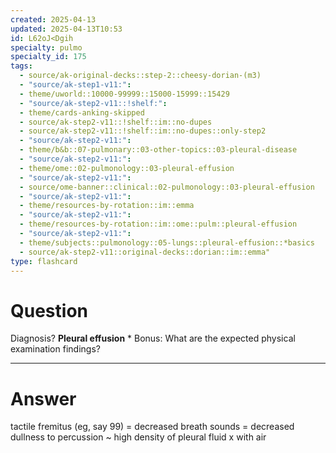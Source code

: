 ```yaml
---
created: 2025-04-13
updated: 2025-04-13T10:53
id: L62oJ<Dgih
specialty: pulmo
specialty_id: 175
tags:
  - source/ak-original-decks::step-2::cheesy-dorian-(m3)
  - "source/ak-step1-v11:": 
  - theme/uworld::10000-99999::15000-15999::15429
  - "source/ak-step2-v11::!shelf:": 
  - theme/cards-anking-skipped
  - source/ak-step2-v11::!shelf::im::no-dupes
  - source/ak-step2-v11::!shelf::im::no-dupes::only-step2
  - "source/ak-step2-v11:": 
  - theme/b&b::07-pulmonary::03-other-topics::03-pleural-disease
  - "source/ak-step2-v11:": 
  - theme/ome::02-pulmonology::03-pleural-effusion
  - "source/ak-step2-v11:": 
  - source/ome-banner::clinical::02-pulmonology::03-pleural-effusion
  - "source/ak-step2-v11:": 
  - theme/resources-by-rotation::im::emma
  - "source/ak-step2-v11:": 
  - theme/resources-by-rotation::im::ome::pulm::pleural-effusion
  - "source/ak-step2-v11:": 
  - theme/subjects::pulmonology::05-lungs::pleural-effusion::*basics
  - source/ak-step2-v11::original-decks::dorian::im::emma"
type: flashcard
---
```


# Question
Diagnosis? **Pleural effusion**   * Bonus: What are the expected physical examination findings?

---

# Answer
tactile fremitus (eg, say 99) = decreased breath sounds = decreased  dullness to percussion ~ high density of pleural fluid x with air